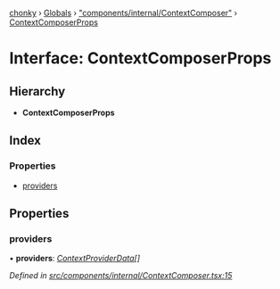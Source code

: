[chonky](../README.md) › [Globals](../globals.md) › ["components/internal/ContextComposer"](../modules/_components_internal_contextcomposer_.md) › [ContextComposerProps](_components_internal_contextcomposer_.contextcomposerprops.md)

# Interface: ContextComposerProps

## Hierarchy

* **ContextComposerProps**

## Index

### Properties

* [providers](_components_internal_contextcomposer_.contextcomposerprops.md#providers)

## Properties

###  providers

• **providers**: *[ContextProviderData](_components_internal_contextcomposer_.contextproviderdata.md)[]*

*Defined in [src/components/internal/ContextComposer.tsx:15](https://github.com/TimboKZ/Chonky/blob/f29f7b3/src/components/internal/ContextComposer.tsx#L15)*
